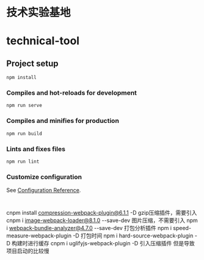 <!--
 * @Author: xueml
 * @Date: 2023-07-31 16:41:24
 * @LastEditors: Do not edit
 * @LastEditTime: 2023-08-02 10:56:41
 * @FilePath: \technical-tool\README.md
-->
# 技术实验基地
# technical-tool


## Project setup
```
npm install
```

### Compiles and hot-reloads for development
```
npm run serve
```

### Compiles and minifies for production
```
npm run build
```

### Lints and fixes files
```
npm run lint
```

### Customize configuration
See [Configuration Reference](https://cli.vuejs.org/config/).

#
cnpm install compression-webpack-plugin@6.1.1 -D       gzip压缩插件，需要引入
cnpm i image-webpack-loader@8.1.0 --save-dev           图片压缩，不需要引入
npm i webpack-bundle-analyzer@4.7.0 --save-dev         打包分析插件
npm i speed-measure-webpack-plugin -D                  打包时间
npm i hard-source-webpack-plugin -D                    构建时进行缓存
cnpm i uglifyjs-webpack-plugin -D                    引入压缩插件 但是导致项目启动的比较慢
